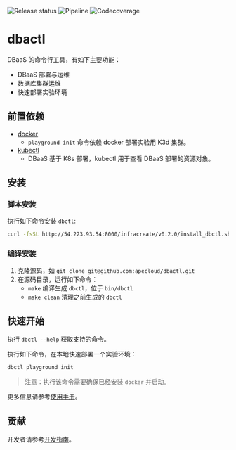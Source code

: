 ![Release status](https://jihulab.com/infracreate/dbaas-system/dbctl/-/badges/release.svg)
![Pipeline](https://jihulab.com/infracreate/dbaas-system/opencli/badges/main/pipeline.svg)
![Codecoverage](https://jihulab.com/infracreate/dbaas-system/opencli/badges/main/coverage.svg)

# dbactl

DBaaS 的命令行工具，有如下主要功能：
* DBaaS 部署与运维
* 数据库集群运维
* 快速部署实验环境

##   前置依赖
* [docker](https://docs.docker.com/get-docker/)
  * `playground init` 命令依赖 docker 部署实验用 K3d 集群。
* [kubectl](https://kubernetes.io/docs/tasks/tools/)
  * DBaaS 基于 K8s 部署，kubectl 用于查看 DBaaS 部署的资源对象。

## 安装
### 脚本安装

执行如下命令安装 `dbctl`:
```bash
curl -fsSL http://54.223.93.54:8000/infracreate/v0.2.0/install_dbctl.sh | bash
```

### 编译安装

1. 克隆源码，如 `git clone git@github.com:apecloud/dbactl.git`
2. 在源码目录，运行如下命令：
   * `make` 编译生成 `dbctl`，位于 `bin/dbctl`
   * `make clean` 清理之前生成的 `dbctl`

## 快速开始

执行 `dbctl --help` 获取支持的命令。

执行如下命令，在本地快速部署一个实验环境：
```bash
dbctl playground init
```
>注意：执行该命令需要确保已经安装 `docker` 并启动。

更多信息请参考[使用手册](https://infracreate.feishu.cn/wiki/wikcnwuZElgGMyaRyEqeI6W44Sd)。

## 贡献

开发者请参考[开发指南](./DEVELOPER.md)。
